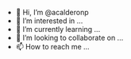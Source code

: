 - 👋 Hi, I’m @acalderonp
- 👀 I’m interested in ...
- 🌱 I’m currently learning ...
- 💞️ I’m looking to collaborate on ...
- 📫 How to reach me ...

<!---
acalderonp/acalderonp is a ✨ special ✨ repository because its `README.md` (this file) appears on your GitHub profile.
You can click the Preview link to take a look at your changes.
--->

